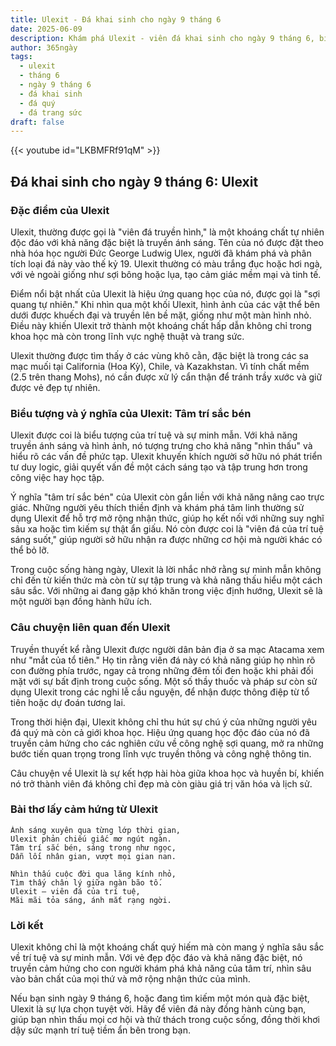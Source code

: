 ```yaml
---
title: Ulexit - Đá khai sinh cho ngày 9 tháng 6
date: 2025-06-09
description: Khám phá Ulexit - viên đá khai sinh cho ngày 9 tháng 6, biểu tượng của Tâm trí sắc bén. Cùng tìm hiểu ý nghĩa sâu sắc của viên đá độc đáo này.
author: 365ngày
tags:
  - ulexit
  - tháng 6
  - ngày 9 tháng 6
  - đá khai sinh
  - đá quý
  - đá trang sức
draft: false
---
```


{{< youtube id="LKBMFRf91qM" >}}

## Đá khai sinh cho ngày 9 tháng 6: Ulexit

### Đặc điểm của Ulexit

Ulexit, thường được gọi là "viên đá truyền hình," là một khoáng chất tự nhiên độc đáo với khả năng đặc biệt là truyền ánh sáng. Tên của nó được đặt theo nhà hóa học người Đức George Ludwig Ulex, người đã khám phá và phân tích loại đá này vào thế kỷ 19. Ulexit thường có màu trắng đục hoặc hơi ngà, với vẻ ngoài giống như sợi bông hoặc lụa, tạo cảm giác mềm mại và tinh tế.

Điểm nổi bật nhất của Ulexit là hiệu ứng quang học của nó, được gọi là "sợi quang tự nhiên." Khi nhìn qua một khối Ulexit, hình ảnh của các vật thể bên dưới được khuếch đại và truyền lên bề mặt, giống như một màn hình nhỏ. Điều này khiến Ulexit trở thành một khoáng chất hấp dẫn không chỉ trong khoa học mà còn trong lĩnh vực nghệ thuật và trang sức.

Ulexit thường được tìm thấy ở các vùng khô cằn, đặc biệt là trong các sa mạc muối tại California (Hoa Kỳ), Chile, và Kazakhstan. Vì tính chất mềm (2.5 trên thang Mohs), nó cần được xử lý cẩn thận để tránh trầy xước và giữ được vẻ đẹp tự nhiên.

### Biểu tượng và ý nghĩa của Ulexit: Tâm trí sắc bén

Ulexit được coi là biểu tượng của trí tuệ và sự minh mẫn. Với khả năng truyền ánh sáng và hình ảnh, nó tượng trưng cho khả năng "nhìn thấu" và hiểu rõ các vấn đề phức tạp. Ulexit khuyến khích người sở hữu nó phát triển tư duy logic, giải quyết vấn đề một cách sáng tạo và tập trung hơn trong công việc hay học tập.

Ý nghĩa "tâm trí sắc bén" của Ulexit còn gắn liền với khả năng nâng cao trực giác. Những người yêu thích thiền định và khám phá tâm linh thường sử dụng Ulexit để hỗ trợ mở rộng nhận thức, giúp họ kết nối với những suy nghĩ sâu xa hoặc tìm kiếm sự thật ẩn giấu. Nó còn được coi là "viên đá của trí tuệ sáng suốt," giúp người sở hữu nhận ra được những cơ hội mà người khác có thể bỏ lỡ.

Trong cuộc sống hàng ngày, Ulexit là lời nhắc nhở rằng sự minh mẫn không chỉ đến từ kiến thức mà còn từ sự tập trung và khả năng thấu hiểu một cách sâu sắc. Với những ai đang gặp khó khăn trong việc định hướng, Ulexit sẽ là một người bạn đồng hành hữu ích.

### Câu chuyện liên quan đến Ulexit

Truyền thuyết kể rằng Ulexit được người dân bản địa ở sa mạc Atacama xem như "mắt của tổ tiên." Họ tin rằng viên đá này có khả năng giúp họ nhìn rõ con đường phía trước, ngay cả trong những đêm tối đen hoặc khi phải đối mặt với sự bất định trong cuộc sống. Một số thầy thuốc và pháp sư còn sử dụng Ulexit trong các nghi lễ cầu nguyện, để nhận được thông điệp từ tổ tiên hoặc dự đoán tương lai.

Trong thời hiện đại, Ulexit không chỉ thu hút sự chú ý của những người yêu đá quý mà còn cả giới khoa học. Hiệu ứng quang học độc đáo của nó đã truyền cảm hứng cho các nghiên cứu về công nghệ sợi quang, mở ra những bước tiến quan trọng trong lĩnh vực truyền thông và công nghệ thông tin.

Câu chuyện về Ulexit là sự kết hợp hài hòa giữa khoa học và huyền bí, khiến nó trở thành viên đá không chỉ đẹp mà còn giàu giá trị văn hóa và lịch sử.

### Bài thơ lấy cảm hứng từ Ulexit

```
Ánh sáng xuyên qua từng lớp thời gian,  
Ulexit phản chiếu giấc mơ ngút ngàn.  
Tâm trí sắc bén, sáng trong như ngọc,  
Dẫn lối nhân gian, vượt mọi gian nan.

Nhìn thấu cuộc đời qua lăng kính nhỏ,  
Tìm thấy chân lý giữa ngàn bão tố.  
Ulexit – viên đá của trí tuệ,  
Mãi mãi tỏa sáng, ánh mắt rạng ngời.
```

### Lời kết

Ulexit không chỉ là một khoáng chất quý hiếm mà còn mang ý nghĩa sâu sắc về trí tuệ và sự minh mẫn. Với vẻ đẹp độc đáo và khả năng đặc biệt, nó truyền cảm hứng cho con người khám phá khả năng của tâm trí, nhìn sâu vào bản chất của mọi thứ và mở rộng nhận thức của mình.

Nếu bạn sinh ngày 9 tháng 6, hoặc đang tìm kiếm một món quà đặc biệt, Ulexit là sự lựa chọn tuyệt vời. Hãy để viên đá này đồng hành cùng bạn, giúp bạn nhìn thấu mọi cơ hội và thử thách trong cuộc sống, đồng thời khơi dậy sức mạnh trí tuệ tiềm ẩn bên trong bạn.